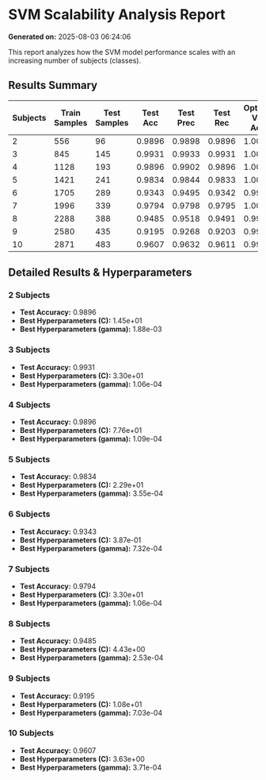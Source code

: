 # SVM Scalability Analysis Report

**Generated on:** 2025-08-03 06:24:06

This report analyzes how the SVM model performance scales with an increasing number of subjects (classes).

## Results Summary

| Subjects | Train Samples | Test Samples | Test Acc | Test Prec | Test Rec | Optuna Val Acc | Duration (min) |
|----------|---------------|--------------|----------|-----------|----------|----------------|----------------|
| 2 | 556 | 96 | 0.9896 | 0.9898 | 0.9896 | 1.0000 | 1.2 |
| 3 | 845 | 145 | 0.9931 | 0.9933 | 0.9931 | 1.0000 | 1.8 |
| 4 | 1128 | 193 | 0.9896 | 0.9902 | 0.9896 | 1.0000 | 2.5 |
| 5 | 1421 | 241 | 0.9834 | 0.9844 | 0.9833 | 1.0000 | 3.4 |
| 6 | 1705 | 289 | 0.9343 | 0.9495 | 0.9342 | 0.9966 | 3.4 |
| 7 | 1996 | 339 | 0.9794 | 0.9798 | 0.9795 | 1.0000 | 2.9 |
| 8 | 2288 | 388 | 0.9485 | 0.9518 | 0.9491 | 0.9949 | 4.5 |
| 9 | 2580 | 435 | 0.9195 | 0.9268 | 0.9203 | 0.9909 | 3.0 |
| 10 | 2871 | 483 | 0.9607 | 0.9632 | 0.9611 | 0.9939 | 3.9 |

## Detailed Results & Hyperparameters

### 2 Subjects
- **Test Accuracy:** 0.9896
- **Best Hyperparameters (C):** 1.45e+01
- **Best Hyperparameters (gamma):** 1.88e-03

### 3 Subjects
- **Test Accuracy:** 0.9931
- **Best Hyperparameters (C):** 3.30e+01
- **Best Hyperparameters (gamma):** 1.06e-04

### 4 Subjects
- **Test Accuracy:** 0.9896
- **Best Hyperparameters (C):** 7.76e+01
- **Best Hyperparameters (gamma):** 1.09e-04

### 5 Subjects
- **Test Accuracy:** 0.9834
- **Best Hyperparameters (C):** 2.29e+01
- **Best Hyperparameters (gamma):** 3.55e-04

### 6 Subjects
- **Test Accuracy:** 0.9343
- **Best Hyperparameters (C):** 3.87e-01
- **Best Hyperparameters (gamma):** 7.32e-04

### 7 Subjects
- **Test Accuracy:** 0.9794
- **Best Hyperparameters (C):** 3.30e+01
- **Best Hyperparameters (gamma):** 1.06e-04

### 8 Subjects
- **Test Accuracy:** 0.9485
- **Best Hyperparameters (C):** 4.43e+00
- **Best Hyperparameters (gamma):** 2.53e-04

### 9 Subjects
- **Test Accuracy:** 0.9195
- **Best Hyperparameters (C):** 1.08e+01
- **Best Hyperparameters (gamma):** 7.03e-04

### 10 Subjects
- **Test Accuracy:** 0.9607
- **Best Hyperparameters (C):** 3.63e+00
- **Best Hyperparameters (gamma):** 3.71e-04

